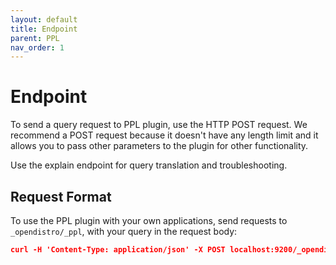 ```yaml
---
layout: default
title: Endpoint
parent: PPL
nav_order: 1
---
```


# Endpoint

To send a query request to PPL plugin, use the HTTP POST request.
We recommend a POST request because it doesn't have any length limit and it allows you to pass other parameters to the plugin for other functionality.

Use the explain endpoint for query translation and troubleshooting.

## Request Format

To use the PPL plugin with your own applications, send requests to `_opendistro/_ppl`, with your query in the request body:

```json
curl -H 'Content-Type: application/json' -X POST localhost:9200/_opendistro/_ppl -d '{"query" : "source=accounts | fields firstname, lastname"}'
```
